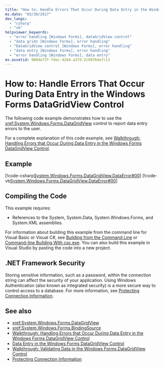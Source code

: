 ```yaml
---
title: "How to: Handle Errors That Occur During Data Entry in the Windows Forms DataGridView Control"
ms.date: "03/30/2017"
dev_langs: 
  - "csharp"
  - "vb"
helpviewer_keywords: 
  - "error handling [Windows Forms], dataGridView control"
  - "data grids [Windows Forms], error handling"
  - "DataGridView control [Windows Forms], error handling"
  - "data entry [Windows Forms], error handling"
  - "error handling [Windows Forms], data entry"
ms.assetid: 9004e72f-fdec-4264-a37d-2c99764efc13
---
```

# How to: Handle Errors That Occur During Data Entry in the Windows Forms DataGridView Control
The following code example demonstrates how to use the <xref:System.Windows.Forms.DataGridView> control to report data entry errors to the user.  
  
 For a complete explanation of this code example, see [Walkthrough: Handling Errors that Occur During Data Entry in the Windows Forms DataGridView Control](handling-errors-that-occur-during-data-entry-in-the-datagrid.md).  
  
## Example  
 [!code-csharp[System.Windows.Forms.DataGridView.DataError#00](~/samples/snippets/csharp/VS_Snippets_Winforms/System.Windows.Forms.DataGridView.DataError/CS/errorhandling.cs#00)]
 [!code-vb[System.Windows.Forms.DataGridView.DataError#00](~/samples/snippets/visualbasic/VS_Snippets_Winforms/System.Windows.Forms.DataGridView.DataError/VB/errorhandling.vb#00)]  
  
## Compiling the Code  
 This example requires:  
  
-   References to the System, System.Data, System.Windows.Forms, and System.XML assemblies.  
  
 For information about building this example from the command line for Visual Basic or Visual C#, see [Building from the Command Line](../../../visual-basic/reference/command-line-compiler/building-from-the-command-line.md) or [Command-line Building With csc.exe](../../../csharp/language-reference/compiler-options/command-line-building-with-csc-exe.md). You can also build this example in Visual Studio by pasting the code into a new project.  
  
## .NET Framework Security  
 Storing sensitive information, such as a password, within the connection string can affect the security of your application. Using Windows Authentication (also known as integrated security) is a more secure way to control access to a database. For more information, see [Protecting Connection Information](../../data/adonet/protecting-connection-information.md).  
  
## See also

- <xref:System.Windows.Forms.DataGridView>
- <xref:System.Windows.Forms.BindingSource>
- [Walkthrough: Handling Errors that Occur During Data Entry in the Windows Forms DataGridView Control](handling-errors-that-occur-during-data-entry-in-the-datagrid.md)
- [Data Entry in the Windows Forms DataGridView Control](data-entry-in-the-windows-forms-datagridview-control.md)
- [Walkthrough: Validating Data in the Windows Forms DataGridView Control](walkthrough-validating-data-in-the-windows-forms-datagridview-control.md)
- [Protecting Connection Information](../../data/adonet/protecting-connection-information.md)
